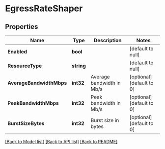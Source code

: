 # EgressRateShaper

## Properties
Name | Type | Description | Notes
------------ | ------------- | ------------- | -------------
**Enabled** | **bool** |  | [default to null]
**ResourceType** | **string** |  | [default to null]
**AverageBandwidthMbps** | **int32** | Average bandwidth in Mb/s | [optional] [default to 0]
**PeakBandwidthMbps** | **int32** | Peak bandwidth in Mb/s | [optional] [default to 0]
**BurstSizeBytes** | **int32** | Burst size in bytes | [optional] [default to 0]

[[Back to Model list]](../README.md#documentation-for-models) [[Back to API list]](../README.md#documentation-for-api-endpoints) [[Back to README]](../README.md)

